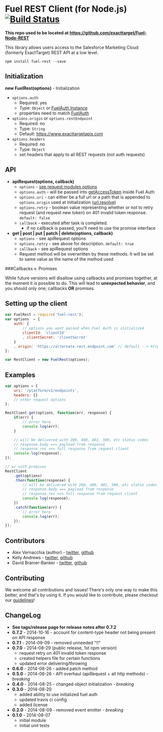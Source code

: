 Fuel REST Client (for Node.js) [![Build Status](https://travis-ci.org/salesforce-marketingcloud/FuelSDK-Node-REST.svg?branch=master)](https://travis-ci.org/salesforce-marketingcloud/FuelSDK-Node-REST)
=============

**This repo used to be located at https://github.com/exacttarget/Fuel-Node-REST**

This library allows users access to the Salesforce Marketing Cloud (formerly ExactTarget) REST API at a low level.

```
npm install fuel-rest --save
```

## Initialization

**new FuelRest(options)** - Initialization

* `options.auth`
    * Required: yes
    * Type: `Object` or [FuelAuth Instance][1]
    * properties need to match [FuelAuth][1]
* `options.origin` or `options.restEndpoint`
    * Required: no
    * Type: `String`
    * Default: https://www.exacttargetapis.com
* `options.headers`
    * Required: no
    * Type: `Object`
    * set headers that apply to all REST requests (not auth requests)

## API

* **apiRequest(options, callback)**
    * `options` - [see request modules options][3]
    * `options.auth` - will be passed into [getAccessToken][4] inside Fuel Auth
    * `options.uri` - can either be a full url or a path that is appended to `options.origin` used at initialization ([url.resolve][2])
    * `options.retry` - boolean value representing whether or not to retry request (and request new token) on 401 invalid token response. `default: false`
    * `callback` - executed after task is completed.
        * if no callback is passed, you'll need to use the promise interface
* **get | post | put | patch | delete(options, callback)**
    * `options` - see apiRequest options
    * `options.retry` - see above for description. `default: true`
    * `callback` - see apiRequest options
    * Request method will be overwritten by these methods. It will be set to same value as the name of the method used

###Callbacks v. Promises

While future versions will disallow using callbacks and promises together, at the moment
it is possible to do. This will lead to **unexpected behavior**, and you should only one;
callbacks **OR** promises.

## Setting up the client

```js
var FuelRest = require('fuel-rest');
var options  = {
    auth: {
        // options you want passed when Fuel Auth is initialized
        clientId: 'clientId'
        , clientSecret: 'clientSecret'
    }
    , origin: 'https://alternate.rest.endpoint.com' // default --> https://www.exacttargetapis.com
};

var RestClient = new FuelRest(options);
```


## Examples

```js
var options = {
    uri: '/platform/v1/endpoints',
    headers: {}
    // other request options
};

RestClient.get(options, function(err, response) {
    if(err) {
        // error here
        console.log(err);
    }

    // will be delivered with 200, 400, 401, 500, etc status codes
    // response.body === payload from response
    // response.res === full response from request client
    console.log(response);
});

// or with promises
RestClient
    .get(options)
    .then(function(response) {
        // will be delivered with 200, 400, 401, 500, etc status codes
        // response.body === payload from response
        // response.res === full response from request client
        console.log(response);
    })
    .catch(function(err) {
        // error here
        console.log(err);
    });
});
```

## Contributors

* Alex Vernacchia (author) - [twitter](https://twitter.com/vernacchia), [github](https://github.com/vernak2539)
* Kelly Andrews - [twitter](https://twitter.com/kellyjandrews), [github](https://github.com/kellyjandrews)
* David Brainer-Banker - [twitter](https://twitter.com/TweetTypography), [github](https://github.com/tweettypography)

## Contributing

We welcome all contributions and issues! There's only one way to make this better, and that's by using it. If you would like to contribute, please checkout our [guidelines][5]!

## ChangeLog

* **See tags/release page for release notes after 0.7.2**
* **0.7.2** - 2014-10-16 - account for content-type header not being present on API response
* **0.7.1** - 2014-09-09 - removed unneeded "!!"
* **0.7.0** - 2014-08-29 (public release, 1st npm version)
    * request retry on 401 invalid token response
    * created helpers file for certain functions
    * updated error delivering/throwing
* **0.6.0** - 2014-08-26 - added patch method
* **0.5.0** - 2014-08-26 - API overhaul (apiRequest + all http methods) - *breaking*
* **0.4.0** - 2014-08-25 - changed object initialization - *breaking*
* **0.3.0** - 2014-08-20
    * added ability to use initialized fuel auth
    * updated travis ci config
    * added license
* **0.2.0** - 2014-08-09 - removed event emitter - *breaking*
* **0.1.0** - 2014-08-07
    * initial module
    * initial unit tests

[1]: https://github.com/salesforcefuel/FuelSDK-Node-Auth/wiki/Initialization
[2]: http://nodejs.org/api/url.html#url_url_resolve_from_to
[3]: https://github.com/mikeal/request#requestoptions-callback
[4]: https://github.com/salesforcefuel/FuelSDK-Node-Auth/wiki/getAccessToken
[5]: https://github.com/salesforcefuel/FuelSDK-Node-REST/wiki/Contributing
